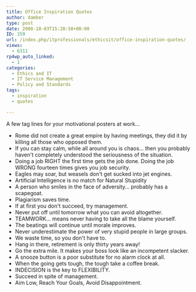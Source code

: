 ```yaml
---
title: Office Inspiration Quotes
author: damber
type: post
date: 2008-10-03T15:20:58+00:00
ID: 159
url: /index.php/itprofessionals/ethicsit/office-inspiration-quotes/
views:
  - 6311
rp4wp_auto_linked:
  - 1
categories:
  - Ethics and IT
  - IT Service Management
  - Policy and Standards
tags:
  - inspiration
  - quotes

---
```

A few tag lines for your motivational posters at work... 

  * Rome did not create a great empire by having meetings, they did it by killing all those who opposed them.
  * If you can stay calm, while all around you is chaos... then you probably haven't completely understood the seriousness of the situation. 
  * Doing a job RIGHT the first time gets the job done. Doing the job WRONG fourteen times gives you job security. 
  * Eagles may soar, but weasels don't get sucked into jet engines. 
  * Artificial Intelligence is no match for Natural Stupidity 
  * A person who smiles in the face of adversity... probably has a scapegoat. 
  * Plagiarism saves time. 
  * If at first you don't succeed, try management. 
  * Never put off until tomorrow what you can avoid altogether. 
  * TEAMWORK... means never having to take all the blame yourself. 
  * The beatings will continue until morale improves. 
  * Never underestimate the power of very stupid people in large groups. 
  * We waste time, so you don't have to. 
  * Hang in there, retirement is only thirty years away! 
  * Go the extra mile. It makes your boss look like an incompetent slacker. 
  * A snooze button is a poor substitute for no alarm clock at all. 
  * When the going gets tough, the tough take a coffee break. 
  * INDECISION is the key to FLEXIBILITY. 
  * Succeed in spite of management. 
  * Aim Low, Reach Your Goals, Avoid Disappointment.